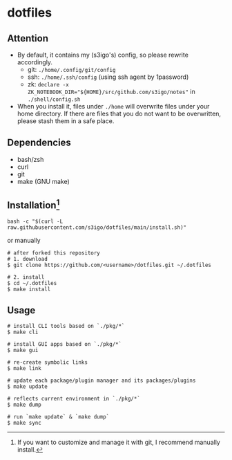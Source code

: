 # dotfiles

## Attention

- By default, it contains my (s3igo's) config, so please rewrite accordingly.
    - git: `./home/.config/git/config`
    - ssh: `./home/.ssh/config` (using ssh agent by 1password)
    - zk: `declare -x ZK_NOTEBOOK_DIR="${HOME}/src/github.com/s3igo/notes"` in `./shell/config.sh` 
- When you install it, files under `./home` will overwrite files under your home directory.
  If there are files that you do not want to be overwritten, please stash them in a safe place.

## Dependencies

- bash/zsh
- curl
- git
- make (GNU make)

## Installation[^1]

```shell
bash -c "$(curl -L raw.githubusercontent.com/s3igo/dotfiles/main/install.sh)"
```

or manually

```shell
# after forked this repository
# 1. download
$ git clone https://github.com/<username>/dotfiles.git ~/.dotfiles

# 2. install
$ cd ~/.dotfiles
$ make install
```

## Usage

```shell
# install CLI tools based on `./pkg/*`
$ make cli

# install GUI apps based on `./pkg/*`
$ make gui

# re-create symbolic links
$ make link

# update each package/plugin manager and its packages/plugins
$ make update

# reflects current environment in `./pkg/*`
$ make dump

# run `make update` & `make dump`
$ make sync
```

[^1]: If you want to customize and manage it with git, I recommend manually install.

